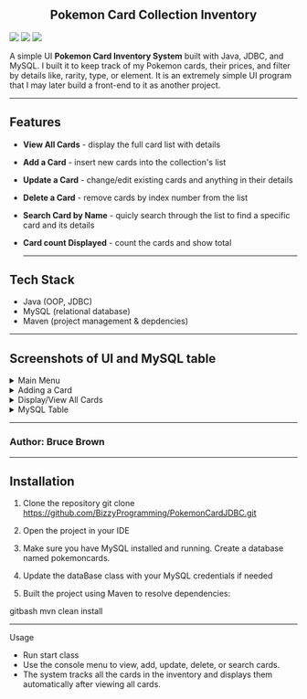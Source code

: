<h2 align="center">Pokemon Card Collection Inventory</h2>
<p>
<img src="https://img.shields.io/badge/Java-ED8B00?style=for-the-badge&logo=openjdk&logoColor=white"/>
  <img src="https://img.shields.io/badge/MySQL-4479A1?style=for-the-badge&logo=mysql&logoColor=white"/>
  <img src="https://img.shields.io/badge/Maven-C71A36?style=for-the-badge&logo=apachemaven&logoColor=white"/>
</p>

<p>
  A simple UI <b>Pokemon Card Inventory System</b> built with Java, JDBC, and MySQL. I built it to keep track of my Pokemon cards, their prices, and filter by details like, rarity, type, or element. It is an extremely simple UI program that I may later build a front-end to it as another project.
</p>

---

## Features
- **View All Cards** - display the full card list with details
- **Add a Card** - insert new cards into the collection's list
- **Update a Card** - change/edit existing cards and anything in their details
- **Delete a Card** - remove cards by index number from the list
- **Search Card by Name** - quicly search through the list to find a specific card and its details
- **Card count Displayed** - count the cards and show total

  ---

## Tech Stack
- Java (OOP, JDBC)
- MySQL (relational database)
- Maven (project management & depdencies)

---

## Screenshots of UI and MySQL table

<details>
  <summary>Main Menu</summary>
  <img src="images/mainMenu.png" alt="Main Menu" width="600"/>
</details>

<details>
  <summary>Adding a Card</summary>
  <img src="images/addingCard.png" alt="Adding a Card" width="600"/>
</details>

<details>
  <summary>Display/View All Cards</summary>
  <img src="images/viewAll.png" alt="Display all Cards" width="600"/>
</details>

<details>
  <summary>MySQL Table</summary>
  <img src="images/MySQL.png" alt="MySQL Table" width="600"/>
</details>

---

<h3>Author: Bruce Brown</h3>

---

## Installation

1. Clone the repository
git clone https://github.com/BizzyProgramming/PokemonCardJDBC.git

2. Open the project in your IDE

3. Make sure you have MySQL installed and running. Create a database named pokemoncards.

4. Update the dataBase class with your MySQL credentials if needed

5. Built the project using Maven to resolve dependencies:

gitbash
mvn clean install

---

Usage

- Run start class
- Use the console menu to view, add, update, delete, or search cards.
- The system tracks all the cards in the inventory and displays them automatically after viewing all cards.
